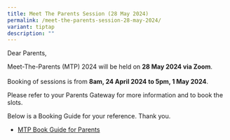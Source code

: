 ```yaml
---
title: Meet The Parents Session (28 May 2024)
permalink: /meet-the-parents-session-28-may-2024/
variant: tiptap
description: ""
---
```

<p>Dear Parents,</p>
<p>Meet-The-Parents (MTP) 2024 will be held on <strong>28 May 2024 via Zoom</strong>.
<br>
<br>Booking of sessions is from&nbsp;<strong>8am, 24 April 2024 to 5pm, 1 May 2024</strong>.</p>
<p>Please refer to your Parents Gateway for more information and to book
the slots.</p>
<p>Below is a Booking Guide for your reference. Thank you.
<br>
</p>
<ul data-tight="true" class="tight">
<li>
<p><a href="/files/MTP_Booking_Guide_for_Parents.pdf" rel="noopener noreferrer nofollow" target="_blank">MTP Book Guide for Parents</a>
</p>
</li>
</ul>
<p></p>